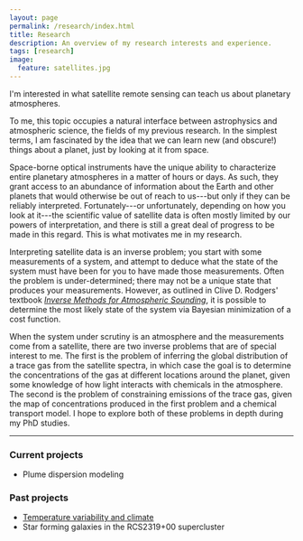 ```yaml
---
layout: page
permalink: /research/index.html
title: Research
description: An overview of my research interests and experience.
tags: [research]
image:
  feature: satellites.jpg
---
```


I'm interested in what satellite remote sensing can teach us about planetary atmospheres. 

To me, this topic occupies a natural interface between astrophysics and atmospheric science, the fields of my previous research. In the simplest terms, I am fascinated by the idea that we can learn new (and obscure!) things about a planet, just by looking at it from space.

Space-borne optical instruments have the unique ability to characterize entire planetary atmospheres in a matter of hours or days. As such, they grant access to an abundance of information about the Earth and other planets that would otherwise be out of reach to us---but only if they can be reliably interpreted. Fortunately---or unfortunately, depending on how you look at it---the scientific value of satellite data is often mostly limited by our powers of interpretation, and there is still a great deal of progress to be made in this regard. This is what motivates me in my research.

<!-- Satellite data is like a mine; what you get out of it is largely dependent on how deep you can dig. Depth, in this analogy, is limited by our powers of interpretation. -->

Interpreting satellite data is an inverse problem; you start with some measurements of a system, and attempt to deduce what the state of the system must have been for you to have made those measurements. Often the problem is under-determined; there may not be a unique state that produces your measurements. However, as outlined in Clive D. Rodgers' textbook <i>[Inverse Methods for Atmospheric Sounding](https://books.google.be/books/about/Inverse_Methods_for_Atmospheric_Sounding.html?id=dW-0QgAACAAJ&redir_esc=y)</i>, it is possible to determine the most likely state of the system via Bayesian minimization of a cost function. 

When the system under scrutiny is an atmosphere and the measurements come from a satellite, there are two inverse problems that are of special interest to me. The first is the problem of inferring the global distribution of a trace gas from the satellite spectra, in which case the goal is to determine the concentrations of the gas at different locations around the planet, given some knowledge of how light interacts with chemicals in the atmosphere. The second is the problem of constraining emissions of the trace gas, given the map of concentrations produced in the first problem and a chemical transport model. I hope to explore both of these problems in depth during my PhD studies.

- - - 

### Current projects

* Plume dispersion modeling 

### Past projects

* [Temperature variability and climate](http://www.varon.org/research/climate/)
* Star forming galaxies in the RCS2319+00 supercluster